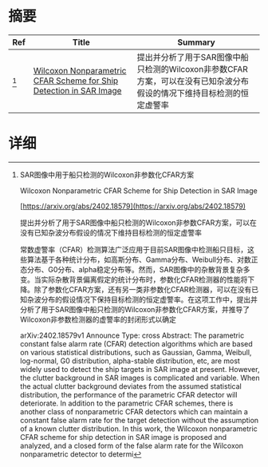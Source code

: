 # 摘要

| Ref | Title | Summary |
| --- | --- | --- |
| [^1] | [Wilcoxon Nonparametric CFAR Scheme for Ship Detection in SAR Image](https://arxiv.org/abs/2402.18579) | 提出并分析了用于SAR图像中船只检测的Wilcoxon非参数CFAR方案，可以在没有已知杂波分布假设的情况下维持目标检测的恒定虚警率 |

# 详细

[^1]: SAR图像中用于船只检测的Wilcoxon非参数化CFAR方案

    Wilcoxon Nonparametric CFAR Scheme for Ship Detection in SAR Image

    [https://arxiv.org/abs/2402.18579](https://arxiv.org/abs/2402.18579)

    提出并分析了用于SAR图像中船只检测的Wilcoxon非参数CFAR方案，可以在没有已知杂波分布假设的情况下维持目标检测的恒定虚警率

    

    常数虚警率（CFAR）检测算法广泛应用于目前SAR图像中检测船只目标，这些算法基于各种统计分布，如高斯分布、Gamma分布、Weibull分布、对数正态分布、G0分布、alpha稳定分布等。然而，SAR图像中的杂散背景复杂多变。当实际杂散背景偏离假定的统计分布时，参数化CFAR检测器的性能将下降。除了参数化CFAR方案，还有另一类非参数化CFAR检测器，可以在没有已知杂波分布的假设情况下保持目标检测的恒定虚警率。在这项工作中，提出并分析了用于SAR图像中船只检测的Wilcoxon非参数化CFAR方案，并推导了Wilcoxon非参数检测器的虚警率的封闭形式以确定

    arXiv:2402.18579v1 Announce Type: cross  Abstract: The parametric constant false alarm rate (CFAR) detection algorithms which are based on various statistical distributions, such as Gaussian, Gamma, Weibull, log-normal, G0 distribution, alpha-stable distribution, etc, are most widely used to detect the ship targets in SAR image at present. However, the clutter background in SAR images is complicated and variable. When the actual clutter background deviates from the assumed statistical distribution, the performance of the parametric CFAR detector will deteriorate. In addition to the parametric CFAR schemes, there is another class of nonparametric CFAR detectors which can maintain a constant false alarm rate for the target detection without the assumption of a known clutter distribution. In this work, the Wilcoxon nonparametric CFAR scheme for ship detection in SAR image is proposed and analyzed, and a closed form of the false alarm rate for the Wilcoxon nonparametric detector to determi
    

